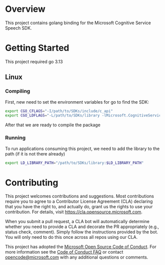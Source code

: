 # Overview

This project contains golang binding for the Microsoft Cognitive Service Speech SDK.

# Getting Started

This project required go 3.13

## Linux

### Compiling

First, new need to set the environment variables for go to find the SDK:


```bash
export CGO_CFLAGS="-I/path/to/SDKs/include/c_api"
export CGO_LDFLAGS="-L/path/to/SDKs/library -lMicrosoft.CognitiveServices.Speech.core"

```

After that we are ready to compile the package

### Running

To run applications consuming this project, we need to add the library to the path (if it is not there already)

```bash
export LD_LIBRARY_PATH="/path/to/SDKs/library:$LD_LIBRARY_PATH"
```


# Contributing

This project welcomes contributions and suggestions.  Most contributions require you to agree to a
Contributor License Agreement (CLA) declaring that you have the right to, and actually do, grant us
the rights to use your contribution. For details, visit https://cla.opensource.microsoft.com.

When you submit a pull request, a CLA bot will automatically determine whether you need to provide
a CLA and decorate the PR appropriately (e.g., status check, comment). Simply follow the instructions
provided by the bot. You will only need to do this once across all repos using our CLA.

This project has adopted the [Microsoft Open Source Code of Conduct](https://opensource.microsoft.com/codeofconduct/).
For more information see the [Code of Conduct FAQ](https://opensource.microsoft.com/codeofconduct/faq/) or
contact [opencode@microsoft.com](mailto:opencode@microsoft.com) with any additional questions or comments.
